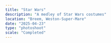 ```yaml
---
title: "Star Wars"
description: "A medley of Star Wars costumes"
location: "Breem, Weston-Super-Mare"
date: "2025-04-23"
type: "photoshoot"
scale: "Completed"
---
```

